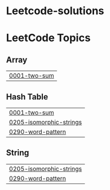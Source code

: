 # Leetcode-solutions
<!---LeetCode Topics Start-->
# LeetCode Topics
## Array
|  |
| ------- |
| [0001-two-sum](https://github.com/Sandeepvarma113300/Leetcode-solutions/tree/master/0001-two-sum) |
## Hash Table
|  |
| ------- |
| [0001-two-sum](https://github.com/Sandeepvarma113300/Leetcode-solutions/tree/master/0001-two-sum) |
| [0205-isomorphic-strings](https://github.com/Sandeepvarma113300/Leetcode-solutions/tree/master/0205-isomorphic-strings) |
| [0290-word-pattern](https://github.com/Sandeepvarma113300/Leetcode-solutions/tree/master/0290-word-pattern) |
## String
|  |
| ------- |
| [0205-isomorphic-strings](https://github.com/Sandeepvarma113300/Leetcode-solutions/tree/master/0205-isomorphic-strings) |
| [0290-word-pattern](https://github.com/Sandeepvarma113300/Leetcode-solutions/tree/master/0290-word-pattern) |
<!---LeetCode Topics End-->
